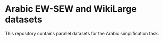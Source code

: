 # Arabic EW-SEW and WikiLarge datasets
This repository contains parallel datasets for the Arabic simplification task.
